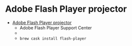 # Adobe Flash Player projector
- [Adobe Flash Player projector](https://www.adobe.com/support/flashplayer/debug_downloads.html)
  -  Adobe Flash Player Support Center
  - 
  - `brew cask install flash-player`
